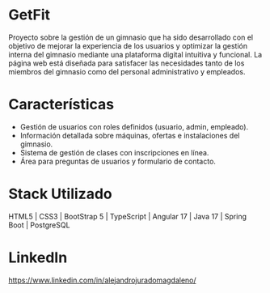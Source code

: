 # GetFit
Proyecto sobre la gestión de un gimnasio que ha sido desarrollado con el objetivo de mejorar la experiencia de los usuarios y optimizar la gestión interna del gimnasio mediante una plataforma digital intuitiva y funcional. La página web está diseñada para satisfacer las necesidades tanto de los miembros del gimnasio como del personal administrativo y empleados.

# Características
- Gestión de usuarios con roles definidos (usuario, admin, empleado).
- Información detallada sobre máquinas, ofertas e instalaciones del gimnasio.
- Sistema de gestión de clases con inscripciones en línea.
- Área para preguntas de usuarios y formulario de contacto.

# Stack Utilizado
HTML5 | CSS3 | BootStrap 5 | TypeScript | Angular 17 | Java 17 | Spring Boot | PostgreSQL

# LinkedIn
https://www.linkedin.com/in/alejandrojuradomagdaleno/
